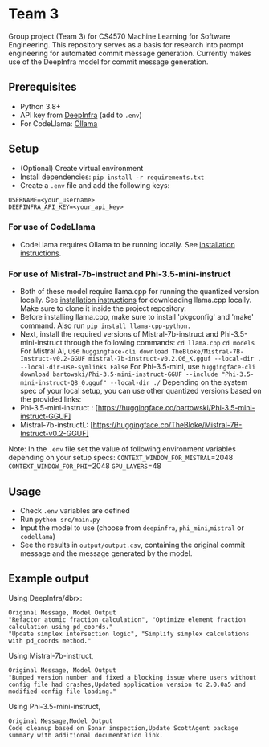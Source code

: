 # Team 3
Group project (Team 3) for CS4570 Machine Learning for Software Engineering. This repository serves as a basis for research into prompt engineering for automated commit message generation. Currently makes use of the DeepInfra model for commit message generation.

## Prerequisites
- Python 3.8+
- API key from [DeepInfra](https://deepinfra.com/) (add to `.env`)
- For CodeLlama: [Ollama](https://ollama.com/)

## Setup
- (Optional) Create virtual environment
- Install dependencies: `pip install -r requirements.txt`
- Create a `.env` file and add the following keys:
```
USERNAME=<your_username>
DEEPINFRA_API_KEY=<your_api_key>
```

### For use of CodeLlama
- CodeLlama requires Ollama to be running locally. See [installation instructions](https://ollama.com/).

### For use of Mistral-7b-instruct and Phi-3.5-mini-instruct
- Both of these model require llama.cpp for running the quantized version locally. See [installation instructions](https://github.com/ggerganov/llama.cpp/blob/master/docs/build.md) for downloading llama.cpp locally. Make sure to clone it inside the project repository.
- Before installing llama.cpp, make sure to install 'pkgconfig' and 'make' command. Also run `pip install llama-cpp-python.`
- Next, install the required versions of Mistral-7b-instruct and Phi-3.5-mini-instruct through the following commands:
   `cd llama.cpp`
   `cd models`
For Mistral Ai, use `huggingface-cli download TheBloke/Mistral-7B-Instruct-v0.2-GGUF mistral-7b-instruct-v0.2.Q6_K.gguf --local-dir . --local-dir-use-symlinks False`
For Phi-3.5-mini, use `huggingface-cli download bartowski/Phi-3.5-mini-instruct-GGUF --include "Phi-3.5-mini-instruct-Q8_0.gguf" --local-dir ./`
Depending on the system spec of your local setup, you can use other quantized versions based on the provided links: 
- Phi-3.5-mini-instruct : [https://huggingface.co/bartowski/Phi-3.5-mini-instruct-GGUF]
- Mistral-7b-instructL: [https://huggingface.co/TheBloke/Mistral-7B-Instruct-v0.2-GGUF]

Note: In the `.env` file set the value of following environment variables depending on your setup specs: 
`CONTEXT_WINDOW_FOR_MISTRAL`=2048
`CONTEXT_WINDOW_FOR_PHI`=2048
`GPU_LAYERS`=48

## Usage
- Check `.env` variables are defined
- Run `python src/main.py`
- Input the model to use (choose from `deepinfra`, `phi_mini`,`mistral` or `codellama`)
- See the results in `output/output.csv`, containing the original commit message and the message generated by the model.

## Example output
Using DeepInfra/dbrx:
```
Original Message, Model Output
"Refactor atomic fraction calculation", "Optimize element fraction calculation using pd_coords."
"Update simplex intersection logic", "Simplify simplex calculations with pd_coords method."
```
Using Mistral-7b-instruct,
```
Original Message, Model Output
"Bumped version number and fixed a blocking issue where users without config file had crashes,Updated application version to 2.0.0a5 and modified config file loading."
```
Using Phi-3.5-mini-instruct,
```
Original Message,Model Output
Code cleanup based on Sonar inspection,Update ScottAgent package summary with additional documentation link.
```
